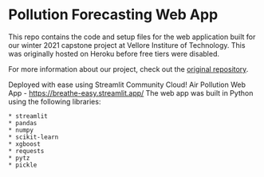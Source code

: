 # Pollution Forecasting Web App
This repo contains the code and setup files for the web application built for our winter 2021 capstone project at Vellore Institure of Technology. This was originally hosted on Heroku before free tiers were disabled. 

For more information about our project, check out the [original repository]().

Deployed with ease using Streamlit Community Cloud!
Air Pollution Web App - https://breathe-easy.streamlit.app/
The web app was built in Python using the following libraries:

    * streamlit
    * pandas
    * numpy
    * scikit-learn
    * xgboost
    * requests
    * pytz
    * pickle
